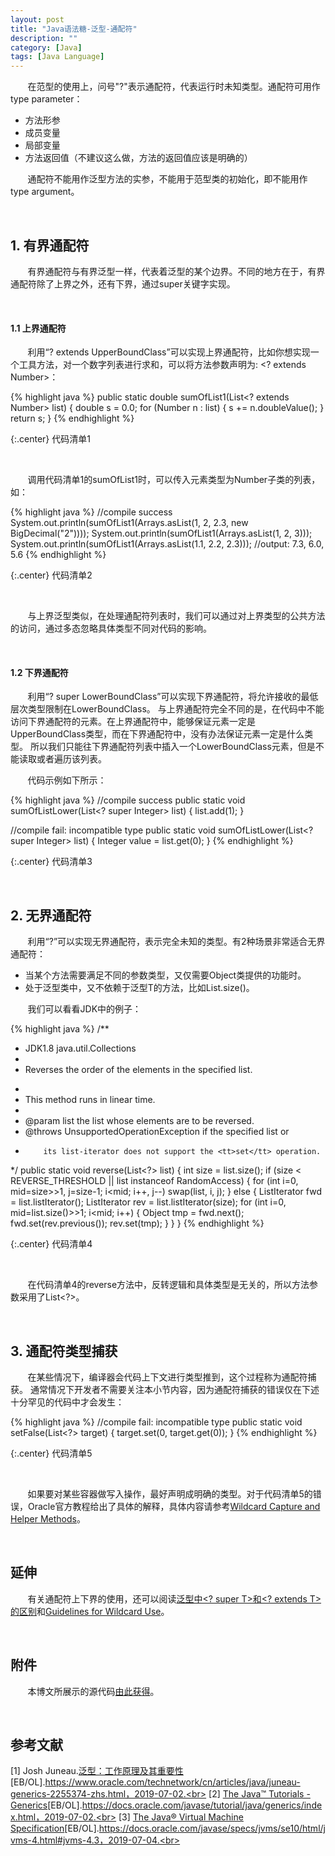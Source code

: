 ```yaml
---
layout: post
title: "Java语法糖-泛型-通配符"
description: ""
category: [Java]
tags: [Java Language]
---
```

<link rel="stylesheet" href="{{ site.baseurl }}/css/pygments.css">

&#160; &#160; &#160; &#160;在范型的使用上，问号"?"表示通配符，代表运行时未知类型。通配符可用作type parameter：
* 方法形参
* 成员变量
* 局部变量
* 方法返回值（不建议这么做，方法的返回值应该是明确的）

&#160; &#160; &#160; &#160;通配符不能用作泛型方法的实参，不能用于范型类的初始化，即不能用作type argument。

<br>

## 1. 有界通配符

&#160; &#160; &#160; &#160;有界通配符与有界泛型一样，代表着泛型的某个边界。不同的地方在于，有界通配符除了上界之外，还有下界，通过super关键字实现。

<br>

#### 1.1 上界通配符

&#160; &#160; &#160; &#160;利用“? extends UpperBoundClass”可以实现上界通配符，比如你想实现一个工具方法，对一个数字列表进行求和，可以将方法参数声明为: <? extends Number>：

{% highlight java %}
public static double sumOfList1(List<? extends Number> list) {
    double s = 0.0;
    for (Number n : list) {
        s += n.doubleValue();
    }
    return s;
}
{% endhighlight %}

{:.center}
代码清单1

<!-- more -->

<br>

&#160; &#160; &#160; &#160;调用代码清单1的sumOfList1时，可以传入元素类型为Number子类的列表，如：

{% highlight java %}
//compile success
System.out.println(sumOfList1(Arrays.asList(1, 2, 2.3, new BigDecimal("2"))));
System.out.println(sumOfList1(Arrays.asList(1, 2, 3)));
System.out.println(sumOfList1(Arrays.asList(1.1, 2.2, 2.3)));
//output: 7.3, 6.0, 5.6
{% endhighlight %}

{:.center}
代码清单2

<br>

&#160; &#160; &#160; &#160;与上界泛型类似，在处理通配符列表时，我们可以通过对上界类型的公共方法的访问，通过多态忽略具体类型不同对代码的影响。

<br>

#### 1.2 下界通配符

&#160; &#160; &#160; &#160;利用“? super LowerBoundClass”可以实现下界通配符，将允许接收的最低层次类型限制在LowerBoundClass。
与上界通配符完全不同的是，在代码中不能访问下界通配符的元素。在上界通配符中，能够保证元素一定是UpperBoundClass类型，而在下界通配符中，没有办法保证元素一定是什么类型。
所以我们只能往下界通配符列表中插入一个LowerBoundClass元素，但是不能读取或者遍历该列表。

&#160; &#160; &#160; &#160;代码示例如下所示：

{% highlight java %}
//compile success
public static void sumOfListLower(List<? super Integer> list) {
    list.add(1);
}

//compile fail: incompatible type
public static void sumOfListLower(List<? super Integer> list) {
    Integer value = list.get(0);
}
{% endhighlight %}

{:.center}
代码清单3

<br>

## 2. 无界通配符

&#160; &#160; &#160; &#160;利用“?”可以实现无界通配符，表示完全未知的类型。有2种场景非常适合无界通配符：

* 当某个方法需要满足不同的参数类型，又仅需要Object类提供的功能时。
* 处于泛型类中，又不依赖于泛型T的方法，比如List.size()。

&#160; &#160; &#160; &#160;我们可以看看JDK中的例子：

{% highlight java %}
/**
 * JDK1.8 java.util.Collections
 *
 * Reverses the order of the elements in the specified list.<p>
 *
 * This method runs in linear time.
 *
 * @param  list the list whose elements are to be reversed.
 * @throws UnsupportedOperationException if the specified list or
 *         its list-iterator does not support the <tt>set</tt> operation.
 */
public static void reverse(List<?> list) {
    int size = list.size();
    if (size < REVERSE_THRESHOLD || list instanceof RandomAccess) {
        for (int i=0, mid=size>>1, j=size-1; i<mid; i++, j--)
            swap(list, i, j);
    } else {
        ListIterator fwd = list.listIterator();
        ListIterator rev = list.listIterator(size);
        for (int i=0, mid=list.size()>>1; i<mid; i++) {
            Object tmp = fwd.next();
            fwd.set(rev.previous());
            rev.set(tmp);
        }
    }
}
{% endhighlight %}

{:.center}
代码清单4

<br>

&#160; &#160; &#160; &#160;在代码清单4的reverse方法中，反转逻辑和具体类型是无关的，所以方法参数采用了List<?>。

<br>

## 3. 通配符类型捕获

&#160; &#160; &#160; &#160;在某些情况下，编译器会代码上下文进行类型推到，这个过程称为通配符捕获。
通常情况下开发者不需要关注本小节内容，因为通配符捕获的错误仅在下述十分罕见的代码中才会发生：

{% highlight java %}
//compile fail: incompatible type
public static void setFalse(List<?> target) {
    target.set(0, target.get(0));
}
{% endhighlight %}

{:.center}
代码清单5

<br>

&#160; &#160; &#160; &#160;如果要对某些容器做写入操作，最好声明成明确的类型。对于代码清单5的错误，Oracle官方教程给出了具体的解释，具体内容请参考[Wildcard Capture and Helper Methods](https://docs.oracle.com/javase/tutorial/java/generics/capture.html)。

<br>

## 延伸

&#160; &#160; &#160; &#160;有关通配符上下界的使用，还可以阅读[泛型中<? super T>和<? extends T>的区别](https://leesir.github.io/2015/10/java-qa-generics-extends-super)和[Guidelines for Wildcard Use](https://docs.oracle.com/javase/tutorial/java/generics/wildcardGuidelines.html)。

<br>

## 附件

&#160; &#160; &#160; &#160;本博文所展示的源代码[由此获得](https://github.com/leesir/blog_code/tree/master/src/generic/boundandWildcard)。

<br>

## 参考文献

[1] Josh Juneau.[泛型：工作原理及其重要性](https://www.oracle.com/technetwork/cn/articles/java/juneau-generics-2255374-zhs.html)[EB/OL].https://www.oracle.com/technetwork/cn/articles/java/juneau-generics-2255374-zhs.html，2019-07-02.<br>
[2] [The Java™ Tutorials - Generics](https://docs.oracle.com/javase/tutorial/java/generics/index.html)[EB/OL].https://docs.oracle.com/javase/tutorial/java/generics/index.html，2019-07-02.<br>
[3] [The Java® Virtual Machine Specification](https://docs.oracle.com/javase/specs/jvms/se10/html/jvms-4.html#jvms-4.3)[EB/OL].https://docs.oracle.com/javase/specs/jvms/se10/html/jvms-4.html#jvms-4.3，2019-07-04.<br>